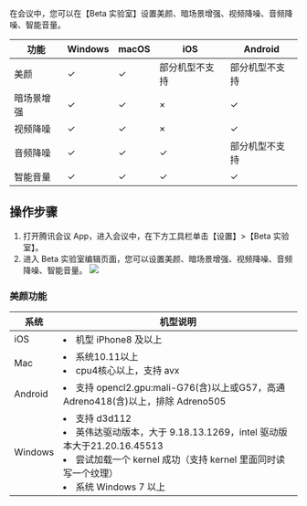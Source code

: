 在会议中，您可以在【Beta 实验室】设置美颜、暗场景增强、视频降噪、音频降噪、智能音量。

|功能| Windows| macOS| iOS| Android|
|---------|---------|---------|---------|---------|
|美颜 |✓|✓|部分机型不支持|部分机型不支持|
|暗场景增强  |✓|✓|×|✓|
|视频降噪 |✓|✓|×|✓|
|音频降噪 |✓ |✓ |✓ |部分机型不支持 |
|智能音量|✓ |✓ |✓ |✓ |


## 操作步骤
1. 打开腾讯会议 App，进入会议中，在下方工具栏单击【设置】>【Beta 实验室】。
2. 进入 Beta 实验室编辑页面，您可以设置美颜、暗场景增强、视频降噪、音频降噪、智能音量。
![](https://main.qcloudimg.com/raw/1449273f79dadd72d61ae8a60b11955f.jpg)


### 美颜功能

| 系统 | 机型说明 | 
|---------|---------|
|iOS| <li>机型 iPhone8 及以上|
| Mac    |<li>系统10.11以上<li>cpu4核心以上，支持 avx |
| Android    |<li>支持 opencl2.gpu:mali-G76(含)以上或G57，高通 Adreno418(含)以上，排除 Adreno505 |
|    Windows      |<li>支持 d3d112<li>英伟达驱动版本，大于 9.18.13.1269，intel 驱动版本大于21.20.16.45513<li>尝试加载一个 kernel 成功（支持 kernel 里面同时读写一个纹理）<li>系统 Windows 7 以上|
